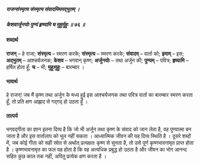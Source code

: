 ##### राजन्संस्मृत्य संस्मृत्य संवादमिममद्भुतम् ।
##### केशवार्जुनयोः पुण्यं हृष्यामि च मुहुर्मुहुः ॥ ७६ ॥

#### शब्दार्थ

**राजन्** – हे राजा; **संस्मृत्य** – स्मरण करके; **संस्मृत्य** – स्मरण करके; **संवादम्** – वार्ता को; **इमाम्** – इस; **अद्भुतम्** – आश्चर्यजनक; **केशव** – भगवान् कृष्ण; **अर्जुनयोः** – तथा अर्जुन की; **पुण्यम्** – पवित्र; **हृष्यामि** – हर्षित होता हूँ; **च** – भी; **मुहुःमुहुः** – बारम्बार ।

#### भावार्थ

हे राजन्! जब मैं कृष्ण तथा अर्जुन के मध्य हुई इस आश्चर्यजनक तथा पवित्र वार्ता का बारम्बार स्मरण करता हूँ, तो प्रति क्षण आह्लाद से गद्गद् हो उठता हूँ ।

#### तात्पर्य

भगवद्गीता का ज्ञान इतना दिव्य है कि जो भी अर्जुन तथा कृष्ण के संवाद को जान लेता है, वह पुण्यात्मा बन जाता है और इस वार्तालाप को भूल नहीं सकता । आध्यात्मिक जीवन की यह दिव्य स्थिति है । दूसरे शब्दों में, जब कोई गीता को सही स्रोत से अर्थात् प्रत्यक्षतः कृष्ण से सुनता है, तो उसे पूर्ण कृष्णभावनामृत प्राप्त होता है । कृष्णभावनामृत का फल यह होता है कि वह अत्यधिक प्रबुद्ध हो उठता है और जीवन का भोग आनन्द सहित कुछ काल तक नहीं, अपितु प्रत्येक क्षण करता है ।